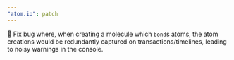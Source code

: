 ```yaml
---
"atom.io": patch
---
```


🐛 Fix bug where, when creating a molecule which `bond`s atoms, the atom creations would be redundantly captured on transactions/timelines, leading to noisy warnings in the console.
